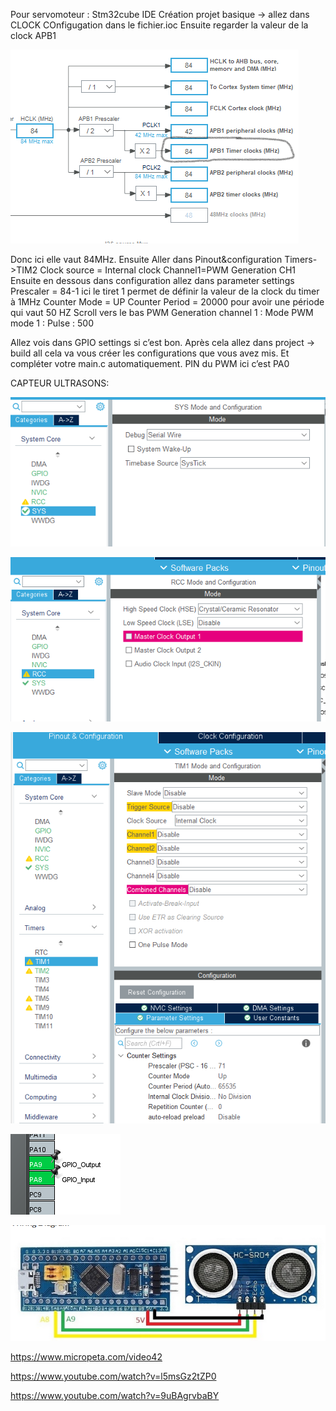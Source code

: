 Pour servomoteur :
Stm32cube IDE
Création projet basique -> allez dans CLOCK COnfigugation dans le fichier.ioc
Ensuite regarder la valeur de la clock APB1
 
 ![servo moteur](images/aide_servo_moteur.png)

Donc ici elle vaut 84MHz.
Ensuite Aller dans Pinout&configuration 
Timers->TIM2
Clock source = Internal clock
Channel1=PWM Generation CH1
Ensuite en dessous dans configuration allez dans parameter settings
Prescaler = 84-1 ici le tiret 1 permet de définir la valeur de la clock du timer à 1MHz
Counter Mode = UP
Counter Period = 20000 pour avoir une période qui vaut 50 HZ
Scroll vers le bas 
PWM Generation channel 1 : Mode PWM mode 1 :
				Pulse : 500

Allez vois dans GPIO settings si c’est bon. 
Après cela allez dans project -> build all cela va vous créer les configurations que vous avez mis. Et compléter votre main.c automatiquement.
PIN du PWM ici c’est PA0


CAPTEUR ULTRASONS:

 ![capteur ultrasons](images/aide_capteur_ultrasons0.png)


 ![capteur ultrasons](images/aide_capteur_ultrasons1.png)


 ![capteur ultrasons](images/aide_capteur_ultrasons2.png)


 ![capteur ultrasons](images/aide_capteur_ultrasons3.png)


 ![capteur ultrasons](images/aide_capteur_ultrasons4.png)

https://www.micropeta.com/video42

https://www.youtube.com/watch?v=l5msGz2tZP0

https://www.youtube.com/watch?v=9uBAgrvbaBY

